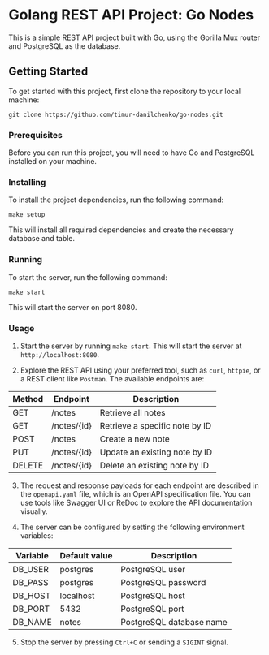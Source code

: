 
# Golang REST API Project: Go Nodes

This is a simple REST API project built with Go, using the Gorilla Mux router and PostgreSQL as the database.

## Getting Started

To get started with this project, first clone the repository to your local machine:

```
git clone https://github.com/timur-danilchenko/go-nodes.git
```

### Prerequisites

Before you can run this project, you will need to have Go and PostgreSQL installed on your machine.

### Installing

To install the project dependencies, run the following command:

```
make setup
```

This will install all required dependencies and create the necessary database and table.

### Running

To start the server, run the following command:

```
make start
```

This will start the server on port 8080.


### Usage
    
1.  Start the server by running `make start`. This will start the server at `http://localhost:8080`.
    
2.  Explore the REST API using your preferred tool, such as `curl`, `httpie`, or a REST client like `Postman`. The available endpoints are: 

Method|Endpoint|Description 
---|---|---
GET|/notes|Retrieve all notes
GET|/notes/{id}|Retrieve a specific note by ID
POST|/notes|Create a new note
PUT|/notes/{id}|Update an existing note by ID
DELETE|/notes/{id}|Delete an existing note by ID
3.  The request and response payloads for each endpoint are described in the `openapi.yaml` file, which is an OpenAPI specification file. You can use tools like Swagger UI or ReDoc to explore the API documentation visually.

4.  The server can be configured by setting the following environment variables:
   
Variable|Default value|Description
---|---|---
DB_USER|postgres|PostgreSQL user
DB_PASS|postgres|PostgreSQL password
DB_HOST|localhost|PostgreSQL host
DB_PORT|5432|PostgreSQL port
DB_NAME|notes|PostgreSQL database name

5.  Stop the server by pressing `Ctrl+C` or sending a `SIGINT` signal.